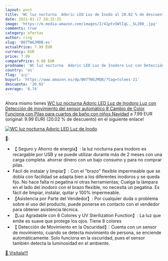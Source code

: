 ```yaml
---
layout: post
title: 'WC luz nocturna  Adoric LED Luz de Inodo al 20.02 % de descuento'
date: 2021-01-17 20:15:25
image: 'https://m.media-amazon.com/images/I/41ptvSWlIqL._SL200_.jpg'
comments: true
category: ofertas
author: ring
slug: 'B07TWGJMDB-es'
actualPrice: 7.99 EUR
currency: EUR
price: 7.99
comparePrice: 9.99 EUR
prodname: 'WC luz nocturna  Adoric LED Luz de Inodoro Luz con Detección de movimiento del sensor automático  8 Cambio de Color Funciona con Pilas  para cuartos de baño con niños Navidad'
country: 'es'
flag: '🇪🇸'
buyurl: 'https://www.amazon.es/dp/B07TWGJMDB/?tag=tolees-21'
descuento: '20.02'
average: '8.74'
---
```


Ahora mismo tienes [WC luz nocturna  Adoric LED Luz de Inodoro Luz con Detección de movimiento del sensor automático  8 Cambio de Color Funciona con Pilas  para cuartos de baño con niños Navidad](https://www.amazon.es/dp/B07TWGJMDB/?tag=tolees-21) a 7.99 EUR (original: 9.99 EUR) (20.02 %  de descuento) en el siguiente enlace!

[![WC luz nocturna  Adoric LED Luz de Inodo](https://m.media-amazon.com/images/I/41ptvSWlIqL._SL200_.jpg)](https://www.amazon.es/dp/B07TWGJMDB/?tag=tolees-21)

🔎:

- 【 Seguro y Ahorro de energía】: la luz nocturna para inodoro es recargable por USB y se puede utilizar durante más de 2 meses con una carga completa. ahorrar dinero con un bajo consumo y para no comprar pilas.
- Fácil de instalar y limpiar】: Con el "brazo" flexible impermeable que se dobla con facilidad se adapta bien a los diferentes inodoros y se queda fijo. No hace falta ni pegatina ni otras herramientas; Cuelga la lámpara en el lado del inodoro con el brazo flexible, no necesita un pegatina. Es fácil de limpiar, instalar, quitar y 100% impermeable.
- 【Asistencia por Parte del Vendedor】: Por cualquier duda o problema sobre el uso del producto, puede ponerse en contacto con el vendedor para obtener asistencia técnica.
- 【Luz Agradable con 8 Colores y UV Sterilization Function】: La luz que emite es suave que protege los ojos. Tiene 8 colores
- 【 Detección de Movimiento en la Oscuridad】：Cuenta con un sensor de movimiento, cuando se detecta movimiento de persona, se enciende automáticamente. Solo funciona en la oscuridad, pues el sensor también detecta la luminosidad en el ambiente.

[🛒 Visítala!!!](https://www.amazon.es/dp/B07TWGJMDB/?tag=tolees-21)
